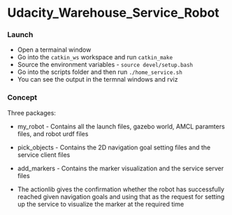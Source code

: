 # Udacity_Warehouse_Service_Robot

### Launch

- Open a termainal window
- Go into the `catkin_ws` workspace and run `catkin_make`
- Source the environment variables - `source devel/setup.bash`
- Go into the scripts folder and then run ` ./home_service.sh `
- You can see the output in the termnal windows and rviz

### Concept

Three packages:
* my_robot - Contains all the launch files, gazebo world, AMCL paramters files, and robot urdf files
* pick_objects - Contains the 2D navigation goal setting files and the service client files
* add_markers - Contains the marker visualization and the service server files

* The actionlib gives the confirmation whether the robot has successfully reached given navigation goals and using that as the request for setting up the service to visualize the marker at the required time 
